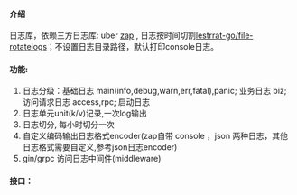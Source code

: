 #### 介绍

日志库，依赖三方日志库:  uber [zap](https://github.com/uber-go/zap) , 日志按时间切割[lestrrat-go/file-rotatelogs](github.com/lestrrat-go/file-rotatelogs)；不设置日志目录路径，默认打印console日志。

#### 功能:

1. 日志分级：基础日志 main(info,debug,warn,err,fatal),panic; 业务日志 biz; 访问请求日志 access,rpc; 启动日志
2. 日志单元unit(k/v)记录,一次log输出
3. 日志切分, 每小时切分一次
4. 自定义编码输出日志格式encoder(zap自带 console ，json 两种日志，其他日志格式需要自定义,参考json日志encoder)
5. gin/grpc 访问日志中间件(middleware)



#### 接口：

```go
```





